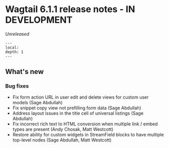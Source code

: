 # Wagtail 6.1.1 release notes - IN DEVELOPMENT

_Unreleased_

```{contents}
---
local:
depth: 1
---
```

## What's new

### Bug fixes

 * Fix form action URL in user edit and delete views for custom user models (Sage Abdullah)
 * Fix snippet copy view not prefilling form data (Sage Abdullah)
 * Address layout issues in the title cell of universal listings (Sage Abdullah)
 * Fix incorrect rich text to HTML conversion when multiple link / embed types are present (Andy Chosak, Matt Westcott)
 * Restore ability for custom widgets in StreamField blocks to have multiple top-level nodes (Sage Abdullah, Matt Westcott)
